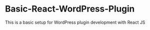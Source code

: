 # Basic-React-WordPress-Plugin
This is a basic setup for WordPress plugin development with React JS
